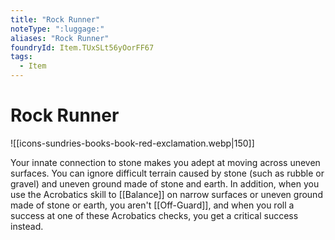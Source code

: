 ```yaml
---
title: "Rock Runner"
noteType: ":luggage:"
aliases: "Rock Runner"
foundryId: Item.TUxSLt56yOorFF67
tags:
  - Item
---
```


# Rock Runner
![[icons-sundries-books-book-red-exclamation.webp|150]]

Your innate connection to stone makes you adept at moving across uneven surfaces. You can ignore difficult terrain caused by stone (such as rubble or gravel) and uneven ground made of stone and earth. In addition, when you use the Acrobatics skill to [[Balance]] on narrow surfaces or uneven ground made of stone or earth, you aren't [[Off-Guard]], and when you roll a success at one of these Acrobatics checks, you get a critical success instead.
